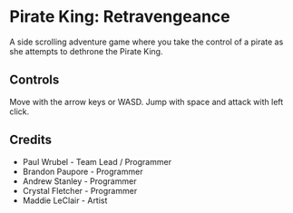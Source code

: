 Pirate King: Retravengeance
===========================

A side scrolling adventure game where you take the control of a pirate as she attempts to dethrone the Pirate King.

## Controls

Move with the arrow keys or WASD. Jump with space and attack with left click.

## Credits

* Paul Wrubel - Team Lead / Programmer
* Brandon Paupore - Programmer
* Andrew Stanley - Programmer
* Crystal Fletcher - Programmer
* Maddie LeClair - Artist
